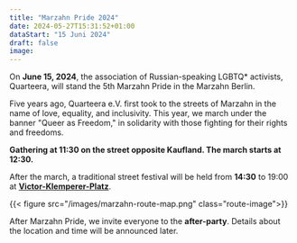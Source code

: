 ```yaml
---
title: "Marzahn Pride 2024"
date: 2024-05-27T15:31:52+01:00
dataStart: "15 Juni 2024"
draft: false
image:
---
```

On **June 15, 2024**, the association of Russian-speaking LGBTQ* activists, Quarteera, will stand the 5th Marzahn Pride in the Marzahn Berlin.

Five years ago, Quarteera e.V. first took to the streets of Marzahn in the name of love, equality, and inclusivity. This year, we march under the banner "Queer as Freedom," in solidarity with those fighting for their rights and freedoms.

**Gathering at 11:30 on the street opposite Kaufland. The march starts at 12:30.**

After the march, a traditional street festival will be held from **14:30** to 19:00 at **[Victor-Klemperer-Platz](https://maps.app.goo.gl/12PfkDRWKR8yqouCA)**.

{{< figure src="/images/marzahn-route-map.png" class="route-image">}}

After Marzahn Pride, we invite everyone to the **after-party**. Details about the location and time will be announced later.

